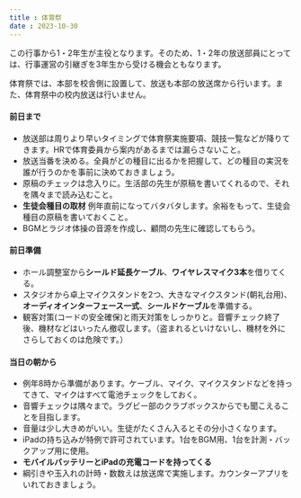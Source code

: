 ```yaml
---
title : 体育祭
date : 2023-10-30
---
```


この行事から1・2年生が主役となります。そのため、1・2年の放送部員にとっては、行事運営の引継ぎを3年生から受ける機会ともなります。

体育祭では、本部を校舎側に設置して、放送も本部の放送席から行います。また、体育祭中の校内放送は行いません。

#### 前日まで
- 放送部は周りより早いタイミングで体育祭実施要項、競技一覧などが降りてきます。HRで体育委員から案内があるまでは漏らさないこと。
- 放送当番を決める。全員がどの種目に出るかを把握して、どの種目の実況を誰が行うのかを事前に決めておきましょう。
- 原稿のチェックは念入りに。生活部の先生が原稿を書いてくれるので、それを隅々まで読み込むこと。
- **生徒会種目の取材** 例年直前になってバタバタします。余裕をもって、生徒会種目の原稿を書いておくこと。
- BGMとラジオ体操の音源を作成し、顧問の先生に確認してもらう。

#### 前日準備
- ホール調整室から**シールド延長ケーブル**、**ワイヤレスマイク3本**を借りてくる。
- スタジオから卓上マイクスタンドを2つ、大きなマイクスタンド(朝礼台用)、**オーディオインターフェース一式**、**シールドケーブル**を準備する。
- 観客対策(コードの安全確保)と雨天対策をしっかりと。音響チェック終了後、機材などはいったん撤収します。（盗まれるといけないし、機材を外にさらしておくのは危険です。）

#### 当日の朝から
- 例年8時から準備があります。ケーブル、マイク、マイクスタンドなどを持ってきて、マイクはすべて電池チェックをしておく。
- 音響チェックは隅々まで。ラグビー部のクラブボックスからでも聞こえることを目指します。
- 音量は少し大きめがいい。生徒がたくさん入るとその分小さくなります。
- iPadの持ち込みが特例で許可されています。1台をBGM用、1台を計測・バックアップ用に使用。
- **モバイルバッテリーとiPadの充電コードを持ってくる**
- 綱引きや玉入れの計時・数数えは放送席で実施します。カウンターアプリをいれておきましょう。